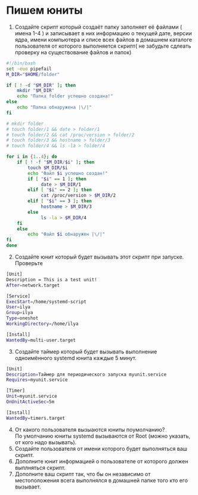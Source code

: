 # Пишем юниты

1. Создайте скрипт который создаёт папку заполняет её файлами ( имена 1-4 ) и записывает в них информацию
о текущей дате, версии ядра, имени компьютера и списе всех файлов в домашнем каталоге пользователя от которого выполняется скрипт( не забудьте сдлеать проверку на существование файлов и папок)<br />
```sh
#!/bin/bash
set -euo pipefail
M_DIR="$HOME/folder"

if [ ! -d "$M_DIR" ]; then
    mkdir "$M_DIR"
    echo "Папка folder успешно создана!"
else
    echo "Папка обнаружена |\/|"
fi

# mkdir folder
# touch folder/1 && date > folder/1
# touch folder/2 && cat /proc/version > folder/2
# touch folder/3 && hostname > folder/3
# touch folder/4 && ls -la > folder/4

for i in {1..4}; do
    if [ ! -f "$M_DIR/$i" ]; then
        touch $M_DIR/$i
        echo "Файл $i успешно создан!"
        if [ "$i" == 1 ]; then
             date > $M_DIR/1
        elif [ "$i" == 2 ]; then
             cat /proc/version > $M_DIR/2
        elif [ "$i" == 3 ]; then
             hostname > $M_DIR/3
        else
             ls -la > $M_DIR/4
    fi
    else
        echo "Файл $i обнаружен |\/|"
fi
done 
```
2. Создайте юнит который будет вызывать этот скрипт при запуске. Проверьте<br />
```sh
[Unit]
Description = This is a test unit!
After=network.target

[Service]
ExecStart=/home/systemd-script
User=ilya
Group=ilya
Type=oneshot
WorkingDirectory=/home/ilya

[Install]
WantedBy=multi-user.target
```
3. Создайте таймер который будет вызывать выполнение одноимённого systemd юнита каждые 5 минут.<br />
```sh
[Unit]
Description=Таймер для периодического запуска myunit.service
Requires=myunit.service

[Timer]
Unit=myunit.service
OnUnitActiveSec=5m

[Install]
WantedBy=timers.target
```
4. От какого пользователя вызыаются юниты поумолчанию?<br />
По умолчанию юниты systemd вызываются от Root (можно указать, от кого надо вызывать).<br />
5. Создайте пользователя от имени которого будет выполняться ваш скрипт.<br />
6. Дополните юнит информацией о пользователе от которого должен выплняться скрипт.<br />
7. Дополните ваш скрипт так, что бы он независимо от местоположения всега выполнялся в домашней папке того кто его вызывает.<br />
